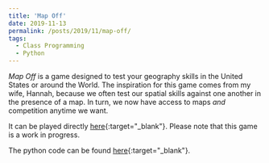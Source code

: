 ```yaml
---
title: 'Map Off'
date: 2019-11-13
permalink: /posts/2019/11/map-off/
tags:
  - Class Programming
  - Python
---
```


*Map Off* is a game designed to test your geography skills in the United States or around the World. The inspiration for this game comes from my wife, Hannah, because we often test our spatial skills against one another in the presence of a map. In turn, we now have access to maps *and* competition anytime we want.

It can be played directly [here](https://repl.it/@afogarty85/PalegreenThornyRadius){:target="_blank"}. Please note that this game is a work in progress.

The python code can be found [here](https://github.com/afogarty85/map_off){:target="_blank"}.
